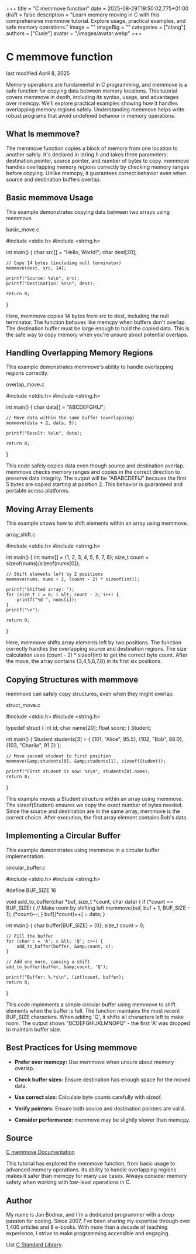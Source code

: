 +++
title = "C memmove function"
date = 2025-08-29T19:50:02.775+01:00
draft = false
description = "Learn memory moving in C with this comprehensive memmove tutorial. Explore usage, practical examples, and safe memory operations."
image = ""
imageBig = ""
categories = ["clang"]
authors = ["Cude"]
avatar = "/images/avatar.webp"
+++

# C memmove function

last modified April 8, 2025

Memory operations are fundamental in C programming, and memmove is a
safe function for copying data between memory locations. This tutorial covers
memmove in depth, including its syntax, usage, and advantages over
memcpy. We'll explore practical examples showing how it handles
overlapping memory regions safely. Understanding memmove helps write
robust programs that avoid undefined behavior in memory operations.

## What Is memmove?

The memmove function copies a block of memory from one location to
another safely. It's declared in string.h and takes three parameters:
destination pointer, source pointer, and number of bytes to copy.
memmove handles overlapping memory regions correctly by checking
memory ranges before copying. Unlike memcpy, it guarantees correct
behavior even when source and destination buffers overlap.

## Basic memmove Usage

This example demonstrates copying data between two arrays using
memmove.

basic_move.c
  

#include &lt;stdio.h&gt;
#include &lt;string.h&gt;

int main() {
    char src[] = "Hello, World!";
    char dest[20];

    // Copy 14 bytes (including null terminator)
    memmove(dest, src, 14);

    printf("Source: %s\n", src);
    printf("Destination: %s\n", dest);

    return 0;
}

Here, memmove copies 14 bytes from src to
dest, including the null terminator. The function behaves like
memcpy when buffers don't overlap. The destination buffer must be
large enough to hold the copied data. This is the safe way to copy memory when
you're unsure about potential overlaps.

## Handling Overlapping Memory Regions

This example demonstrates memmove's ability to handle overlapping
regions correctly.

overlap_move.c
  

#include &lt;stdio.h&gt;
#include &lt;string.h&gt;

int main() {
    char data[] = "ABCDEFGHIJ";
    
    // Move data within the same buffer (overlapping)
    memmove(data + 2, data, 5);

    printf("Result: %s\n", data);

    return 0;
}

This code safely copies data even though source and destination overlap.
memmove checks memory ranges and copies in the correct direction to
preserve data integrity. The output will be "ABABCDEFIJ" because the first 5
bytes are copied starting at position 2. This behavior is guaranteed and
portable across platforms.

## Moving Array Elements

This example shows how to shift elements within an array using
memmove.

array_shift.c
  

#include &lt;stdio.h&gt;
#include &lt;string.h&gt;

int main() {
    int nums[] = {1, 2, 3, 4, 5, 6, 7, 8};
    size_t count = sizeof(nums)/sizeof(nums[0]);
    
    // Shift elements left by 2 positions
    memmove(nums, nums + 2, (count - 2) * sizeof(int));

    printf("Shifted array: ");
    for (size_t i = 0; i &lt; count - 2; i++) {
        printf("%d ", nums[i]);
    }
    printf("\n");

    return 0;
}

Here, memmove shifts array elements left by two positions. The
function correctly handles the overlapping source and destination regions. The
size calculation uses (count - 2) * sizeof(int) to get the correct
byte count. After the move, the array contains {3,4,5,6,7,8} in its first six
positions.

## Copying Structures with memmove

memmove can safely copy structures, even when they might overlap.

struct_move.c
  

#include &lt;stdio.h&gt;
#include &lt;string.h&gt;

typedef struct {
    int id;
    char name[20];
    float score;
} Student;

int main() {
    Student students[3] = {
        {101, "Alice", 95.5},
        {102, "Bob", 88.0},
        {103, "Charlie", 91.2}
    };
    
    // Move second student to first position
    memmove(&amp;students[0], &amp;students[1], sizeof(Student));

    printf("First student is now: %s\n", students[0].name);
    return 0;
}

This example moves a Student structure within an array using
memmove. The sizeof(Student) ensures we copy the exact
number of bytes needed. Since the source and destination are in the same array,
memmove is the correct choice. After execution, the first array
element contains Bob's data.

## Implementing a Circular Buffer

This example demonstrates using memmove in a circular buffer
implementation.

circular_buffer.c
  

#include &lt;stdio.h&gt;
#include &lt;string.h&gt;

#define BUF_SIZE 16

void add_to_buffer(char *buf, size_t *count, char data) {
    if (*count == BUF_SIZE) {
        // Make room by shifting left
        memmove(buf, buf + 1, BUF_SIZE - 1);
        (*count)--;
    }
    buf[(*count)++] = data;
}

int main() {
    char buffer[BUF_SIZE] = {0};
    size_t count = 0;
    
    // Fill the buffer
    for (char c = 'A'; c &lt; 'Q'; c++) {
        add_to_buffer(buffer, &amp;count, c);
    }
    
    // Add one more, causing a shift
    add_to_buffer(buffer, &amp;count, 'Q');
    
    printf("Buffer: %.*s\n", (int)count, buffer);
    return 0;
}

This code implements a simple circular buffer using memmove to shift
elements when the buffer is full. The function maintains the most recent
BUF_SIZE characters. When adding 'Q', it shifts all characters left
to make room. The output shows "BCDEFGHIJKLMNOPQ" - the first 'A' was dropped
to maintain buffer size.

## Best Practices for Using memmove

- **Prefer over memcpy:** Use memmove when unsure about memory overlap.

- **Check buffer sizes:** Ensure destination has enough space for the moved data.

- **Use correct size:** Calculate byte counts carefully with sizeof.

- **Verify pointers:** Ensure both source and destination pointers are valid.

- **Consider performance:** memmove may be slightly slower than memcpy.

## Source

[C memmove Documentation](https://en.cppreference.com/w/c/string/byte/memmove)

This tutorial has explored the memmove function, from basic usage to
advanced memory operations. Its ability to handle overlapping regions makes it
safer than memcpy for many use cases. Always consider memory safety
when working with low-level operations in C.

## Author

My name is Jan Bodnar, and I'm a dedicated programmer with a deep passion for
coding. Since 2007, I've been sharing my expertise through over 1,400 articles
and 8 e-books. With more than a decade of teaching experience, I strive to make
programming accessible and engaging.

List [C Standard Library](/all/#clang-std).